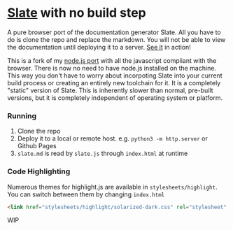 [Slate](https://github.com/tripit/slate) with no build step
========
A pure browser port of the documentation generator Slate.  All you have to do is clone the repo and replace the markdown.  You will not be able to view the documentation until deploying it to a server.
[See it](https://jmanek.github.io/slate_clone) in action!

This is a fork of my [node.js port](https://github.com/jmanek/slate_node/) with all the javascript compliant with the browser. There is now no need to have node.js installed on the machine. This way you don't have to worry about incorpoting Slate into your current build process or creating an entirely new toolchain for it. It is a completely "static" version of Slate.  This is inherently slower than normal, pre-built versions, but it is completely independent of operating system or platform.

 
### Running

1. Clone the repo
2. Deploy it to a local or remote host. e.g. `python3 -m http.server` or Github Pages
3. `slate.md` is read by `slate.js` through `index.html` at runtime

### Code Highlighting
Numerous themes for highlight.js are available in `stylesheets/highlight`. You can switch between them by changing `index.html`
```html
<link href="stylesheets/highlight/solarized-dark.css" rel="stylesheet" type="text/css" />
```


WIP
